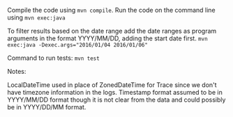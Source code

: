 Compile the code using
`mvn compile`.
Run the code on the command line using
`mvn exec:java`

To filter results based on the date range add the date ranges as program arguments in the format YYYY/MM/DD, adding the start date first.
`mvn exec:java -Dexec.args="2016/01/04 2016/01/06"`

Command to run tests: `mvn test` 

Notes:

LocalDateTime used in place of ZonedDateTime for Trace since we don't have timezone
information in the logs.
Timestamp format assumed to be in YYYY/MM/DD format though it is not clear from 
the data and could possibly be in YYYY/DD/MM format. 

 